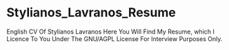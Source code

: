 # Stylianos_Lavranos_Resume
English CV Of Stylianos Lavranos
Here You Will Find My Resume, which I Licence To You Under The GNU/AGPL License For Interview Purposes Only.
